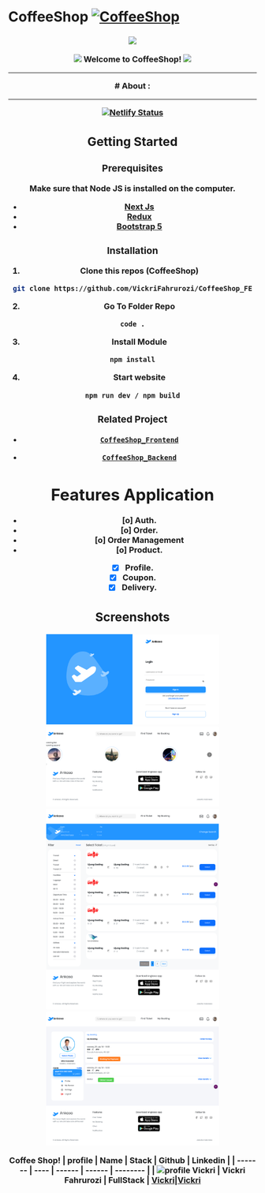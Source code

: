 # CoffeeShop  [![CoffeeShop](https://awesome.re/badge-flat2.svg)](https://)
<h3 align="center">

![](https://capsule-render.vercel.app/api?type=waving&color=gradient&height=100&section=header)

<img src="https://camo.githubusercontent.com/5bbf8ca61ef5f92684489ace45ad6f45984fff87a621040c62b1fe31e3005ff9/687474703a2f2f692e696d6775722e636f6d2f436a34724d72532e676966" width="30">
  Welcome to CoffeeShop!
  <img src="https://media.giphy.com/media/hvRJCLFzcasrR4ia7z/giphy.gif" width="28">
  
---
<div align="center">
# About :
  
---

  [![Netlify Status](https://api.netlify.com/api/v1/badges/29e58c63-9c4b-45a9-af9e-e827896feb5d/deploy-status)](https://app.netlify.com/sites/ankasa-rainbow/deploys)
## Getting Started

  

### Prerequisites

 Make sure that Node JS is installed on the computer.

* [Next Js](https://nextjs.org/)
* [Redux](https://redux.js.org/)
* [Bootstrap 5](https://getbootstrap.com/)

  

### Installation

  

1. Clone this repos (CoffeeShop)

```sh
git clone https://github.com/VickriFahrurozi/CoffeeShop_FE
```

2. Go To Folder Repo

```sh
code .
```

3. Install Module

```sh
npm install
```
  
4. Start website

```sh
npm run dev / npm build
```

  

### Related Project

* [`CoffeeShop_Frontend`](https://github.com/VickriFahrurozi/CoffeeShop_FE)

* [`CoffeeShop_Backend`](https://github.com/VickriFahrurozi/CoffeeShop_BE)

  
# Features Application
- [o] Auth.
- [o] Order.
- [o] Order Management
- [o] Product.
- [x] Profile.
- [x] Coupon.
- [x] Delivery.
## Screenshots

  

<div  align="center">

<img  width="350"  src="https://raw.githubusercontent.com/Rainbow-io/ankasa-frontend/dev/src/assets/ss/ankasa-loginpage.png">

<img  width="350"  src="https://raw.githubusercontent.com/Rainbow-io/ankasa-frontend/dev/src/assets/ss/ankasa-explore.png">

</div>

<div  align="center">

<img  width="350"  src="https://raw.githubusercontent.com/Rainbow-io/ankasa-frontend/dev/src/assets/ss/ankasa-findticket.png">

<img  width="350"  src="https://raw.githubusercontent.com/Rainbow-io/ankasa-frontend/dev/src/assets/ss/ankasa-mybooking.png">

</div>

  


 Coffee Shop!
 | profile | Name | Stack | Github | Linkedin |
 | ------- | ---- | ------ | ------ | -------- |
 | ![profile Vickri][img-Vickri] | Vickri Fahrurozi | FullStack | [Vickri](https://github.com/VickriFahrurozi)|[Vickri](https://www.linkedin.com/in/vickri-fahrurozi) 

[img-Vickri]: https://avatars.githubusercontent.com/u/40363306?v=4
